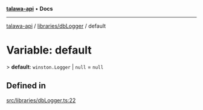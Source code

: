 [**talawa-api**](../../../README.md) • **Docs**

***

[talawa-api](../../../modules.md) / [libraries/dbLogger](../README.md) / default

# Variable: default

\> **default**: `winston.Logger` \| `null` = `null`

## Defined in

[src/libraries/dbLogger.ts:22](https://github.com/PalisadoesFoundation/talawa-api/blob/0e711c6a6b57f55ab5776fc9c8edfc5ebc0b3d70/src/libraries/dbLogger.ts#L22)
